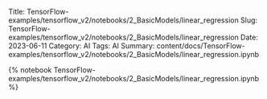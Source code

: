 Title: TensorFlow-examples/tensorflow_v2/notebooks/2_BasicModels/linear_regression
Slug: TensorFlow-examples/tensorflow_v2/notebooks/2_BasicModels/linear_regression
Date: 2023-06-11
Category: AI
Tags: AI
Summary: content/docs/TensorFlow-examples/tensorflow_v2/notebooks/2_BasicModels/linear_regression.ipynb

{% notebook TensorFlow-examples/tensorflow_v2/notebooks/2_BasicModels/linear_regression.ipynb %}